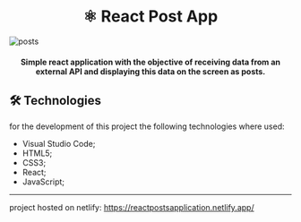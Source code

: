 <h1 align="center">
⚛️ React Post App
</h1>

![posts](https://user-images.githubusercontent.com/70277574/142622320-f7a77cb4-b5ab-4fde-ad28-b6160b407db2.png)

<h4 align="center">
  Simple react application with the objective of receiving data from an external API and displaying this data on the screen as posts.
</h4>

## 🛠 Technologies
for the development of this project the following technologies where used:
- Visual Studio Code;
- HTML5;
- CSS3;
- React;
- JavaScript;
---

project hosted on netlify:
https://reactpostsapplication.netlify.app/
